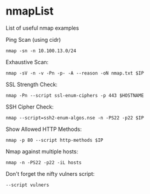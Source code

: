 # nmapList
List of useful nmap examples

Ping Scan (using cidr)
```
nmap -sn -n 10.100.13.0/24
```

Exhaustive Scan:
```
nmap -sV -n -v -Pn -p- -A --reason -oN nmap.txt $IP
```

SSL Strength Check:
```
nmap -Pn --script ssl-enum-ciphers -p 443 $HOSTNAME
```

SSH Cipher Check:
```
nmap --script=ssh2-enum-algos.nse -n -PS22 -p22 $IP
```

Show Allowed HTTP Methods:
```
nmap -p 80 --script http-methods $IP
```

Nmap against multiple hosts:
```
nmap -n -PS22 -p22 -iL hosts
```

Don't forget the nifty vulners script:
```
--script vulners
```
